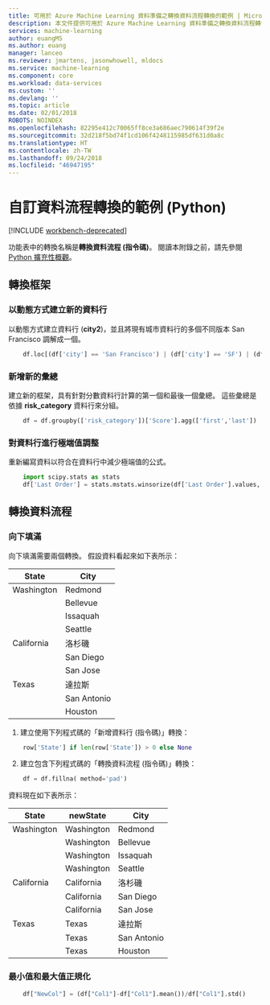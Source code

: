 ```yaml
---
title: 可用於 Azure Machine Learning 資料準備之轉換資料流程轉換的範例 | Microsoft Docs
description: 本文件提供可用於 Azure Machine Learning 資料準備之轉換資料流程轉換的一組範例
services: machine-learning
author: euangMS
ms.author: euang
manager: lanceo
ms.reviewer: jmartens, jasonwhowell, mldocs
ms.service: machine-learning
ms.component: core
ms.workload: data-services
ms.custom: ''
ms.devlang: ''
ms.topic: article
ms.date: 02/01/2018
ROBOTS: NOINDEX
ms.openlocfilehash: 82295e412c70065ff8ce3a686aec790614f39f2e
ms.sourcegitcommit: 32d218f5bd74f1cd106f4248115985df631d0a8c
ms.translationtype: HT
ms.contentlocale: zh-TW
ms.lasthandoff: 09/24/2018
ms.locfileid: "46947195"
---
```

# <a name="sample-of-custom-data-flow-transforms-python"></a>自訂資料流程轉換的範例 (Python) 

[!INCLUDE [workbench-deprecated](../../../includes/aml-deprecating-preview-2017.md)] 


功能表中的轉換名稱是**轉換資料流程 (指令碼)**。 閱讀本附錄之前，請先參閱 [Python 擴充性概觀](data-prep-python-extensibility-overview.md)。

## <a name="transform-frame"></a>轉換框架
### <a name="create-a-new-column-dynamically"></a>以動態方式建立新的資料行 
以動態方式建立資料行 (**city2**)，並且將現有城市資料行的多個不同版本 San Francisco 調解成一個。
```python
    df.loc[(df['city'] == 'San Francisco') | (df['city'] == 'SF') | (df['city'] == 'S.F.') | (df['city'] == 'SAN FRANCISCO'), 'city2'] = 'San Francisco'
```

### <a name="add-new-aggregates"></a>新增新的彙總
建立新的框架，具有針對分數資料行計算的第一個和最後一個彙總。 這些彙總是依據 **risk_category** 資料行來分組。
```python
    df = df.groupby(['risk_category'])['Score'].agg(['first','last'])
```
### <a name="winsorize-a-column"></a>對資料行進行極端值調整 
重新編寫資料以符合在資料行中減少極端值的公式。
```python
    import scipy.stats as stats
    df['Last Order'] = stats.mstats.winsorize(df['Last Order'].values, limits=0.4)
```

## <a name="transform-data-flow"></a>轉換資料流程
### <a name="fill-down"></a>向下填滿 

向下填滿需要兩個轉換。 假設資料看起來如下表所示：

|State         |City       |
|--------------|-----------|
|Washington    |Redmond    |
|              |Bellevue   |
|              |Issaquah   |
|              |Seattle    |
|California    |洛杉磯|
|              |San Diego  |
|              |San Jose   |
|Texas         |達拉斯     |
|              |San Antonio|
|              |Houston    |

1. 建立使用下列程式碼的「新增資料行 (指令碼)」轉換：
```python
    row['State'] if len(row['State']) > 0 else None
```

2. 建立包含下列程式碼的「轉換資料流程 (指令碼)」轉換：
```python
    df = df.fillna( method='pad')
```

資料現在如下表所示：

|State         |newState         |City       |
|--------------|--------------|-----------|
|Washington    |Washington    |Redmond    |
|              |Washington    |Bellevue   |
|              |Washington    |Issaquah   |
|              |Washington    |Seattle    |
|California    |California    |洛杉磯|
|              |California    |San Diego  |
|              |California    |San Jose   |
|Texas         |Texas         |達拉斯     |
|              |Texas         |San Antonio|
|              |Texas         |Houston    |


### <a name="min-max-normalization"></a>最小值和最大值正規化
```python
    df["NewCol"] = (df["Col1"]-df["Col1"].mean())/df["Col1"].std()
```